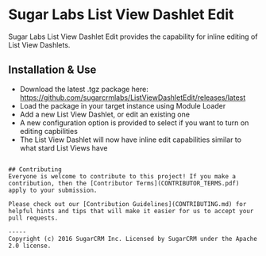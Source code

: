 # Sugar Labs List View Dashlet Edit

Sugar Labs List View Dashlet Edit provides the capability for inline editing of List View Dashlets.

## Installation & Use
* Download the latest .tgz package here: https://github.com/sugarcrmlabs/ListViewDashletEdit/releases/latest
* Load the package in your target instance using Module Loader
* Add a new List View Dashlet, or edit an existing one
* A new configuration option is provided to select if you want to turn on editing capbilities
* The List View Dashlet will now have inline edit capabilities similar to what stard List Views have
```

## Contributing
Everyone is welcome to contribute to this project! If you make a contribution, then the [Contributor Terms](CONTRIBUTOR_TERMS.pdf) apply to your submission.

Please check out our [Contribution Guidelines](CONTRIBUTING.md) for helpful hints and tips that will make it easier for us to accept your pull requests.

-----
Copyright (c) 2016 SugarCRM Inc. Licensed by SugarCRM under the Apache 2.0 license.
